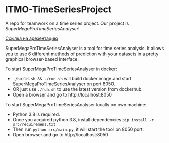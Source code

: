# ITMO-TimeSeriesProject
A repo for teamwork on a time series project.
Our project is *SuperMegaProTimeSeriesAnalyser*!

[Ссылка на арезентацию](https://www.figma.com/proto/D5aEWf299NAx0yXznDOFHR/TSA-T-course?node-id=28%3A2&viewport=6048%2C664%2C2.2322583198547363&frame-preset-name=Desktop&scaling=contain)

SuperMegaProTimeSeriesAnalyser is a tool for time series analysis. It allows you to use 6 different methods 
of prediction with your datasets in a pretty graphical browser-based interface.

To start SuperMegaProTimeSeriesAnalyser in docker:
- `./build.sh && ./run.sh` will build docker image and start SuperMegaProTimeSeriesAnalyser on port 8050.
- OR just use `./run.sh` to use the latest version from dockerhub.
- Open a browser and go to http://localhost:8050

To start SuperMegaProTimeSeriesAnalyser locally on own machine: 
- Python 3.8 is required.  
- Once you acquired python 3.8, install dependencies `pip install -r src/requiremens.txt`  
- Then run `python src/main.py`, it will start the tool on 8050 port.   
- Open browser and go to http://localhost:8050
